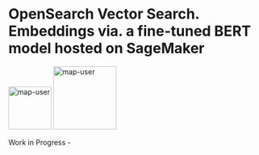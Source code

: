 # OpenSearch Vector Search. Embeddings via. a fine-tuned BERT model hosted on SageMaker

<img width="85" alt="map-user" src="https://img.shields.io/badge/views-063-green"> <img width="125" alt="map-user" src="https://img.shields.io/badge/unique visits-009-green">

Work in Progress -
